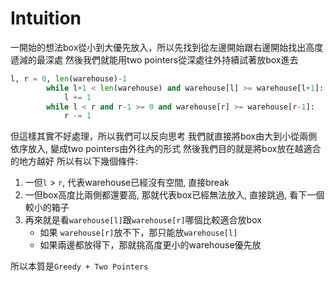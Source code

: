 # Intuition

一開始的想法box從小到大優先放入，所以先找到從左邊開始跟右邊開始找出高度遞減的最深處
然後我們就能用two pointers從深處往外持續試著放box進去
```py
l, r = 0, len(warehouse)-1
        while l+1 < len(warehouse) and warehouse[l] >= warehouse[l+1]:
            l += 1
        while l < r and r-1 >= 0 and warehouse[r] >= warehouse[r-1]:
            r -= 1
```

但這樣其實不好處理，所以我們可以反向思考
我們就直接將box由大到小從兩側依序放入, 變成two pointers由外往內的形式
然後我們目的就是將box放在越適合的地方越好
所以有以下幾個條件:

1. 一但`l` > `r`, 代表warehouse已經沒有空間, 直接break
2. 一但box高度比兩側都還要高, 那就代表box已經無法放入, 直接跳過, 看下一個較小的箱子
3. 再來就是看`warehouse[l]`跟`warehouse[r]`哪個比較適合放box
   - 如果 `warehouse[r]`放不下，那只能放`warehouse[l]`
   - 如果兩邊都放得下，那就挑高度更小的warehouse優先放

所以本質是`Greedy + Two Pointers`